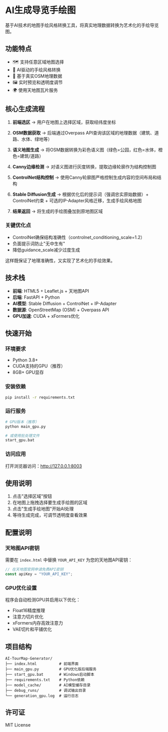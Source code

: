 # AI生成导览手绘图

基于AI技术的地图手绘风格转换工具，将真实地理数据转换为艺术化的手绘导览图。

## 功能特点

- 🗺️ 支持任意区域地图选择
- 🎨 AI驱动的手绘风格转换
- 📍 基于真实OSM地理数据
- 🖼️ 实时预览和透明度调节
- 🌍 使用天地图瓦片服务

## 核心生成流程

1. **前端选区** → 用户在地图上选择区域，获取经纬度坐标

2. **OSM数据获取** → 后端通过Overpass API查询该区域的地理数据（建筑、道路、水体、绿地等）

3. **语义地图生成** → 将OSM数据转换为彩色语义图（绿色=公园，红色=水体，橙色=建筑/道路）

4. **Canny边缘检测** → 对语义图进行灰度转换，提取边缘轮廓作为结构控制图

5. **ControlNet结构控制** → 使用Canny轮廓图严格控制生成内容的空间布局和结构

6. **Stable Diffusion生成** → 根据优化后的提示词（强调忠实原始数据）+ ControlNet约束 + 可选的IP-Adapter风格迁移，生成手绘风格地图

7. **结果返回** → 将生成的手绘图叠加到原地图区域

### 关键优化点
- ControlNet确保结构准确性（controlnet_conditioning_scale=1.2）
- 负面提示词防止"无中生有"
- 降低guidance_scale减少过度生成

这样既保证了地理准确性，又实现了艺术化的手绘效果。

## 技术栈

- **前端**: HTML5 + Leaflet.js + 天地图API
- **后端**: FastAPI + Python
- **AI模型**: Stable Diffusion + ControlNet + IP-Adapter
- **数据源**: OpenStreetMap (OSM) + Overpass API
- **GPU加速**: CUDA + xFormers优化

## 快速开始

### 环境要求

- Python 3.8+
- CUDA支持的GPU（推荐）
- 8GB+ GPU显存

### 安装依赖

```bash
pip install -r requirements.txt
```

### 运行服务

```bash
# GPU版本（推荐）
python main_gpu.py

# 或使用批处理文件
start_gpu.bat
```

### 访问应用

打开浏览器访问：http://127.0.0.1:8003

## 使用说明

1. 点击"选择区域"按钮
2. 在地图上拖拽选择要生成手绘图的区域
3. 点击"生成手绘地图"开始AI处理
4. 等待生成完成，可调节透明度查看效果

## 配置说明

### 天地图API密钥

需要在 `index.html` 中替换 `YOUR_API_KEY` 为您的天地图API密钥：

```javascript
// 在天地图官网申请免费API密钥
const apiKey = "YOUR_API_KEY";
```

### GPU优化设置

程序会自动检测GPU并启用以下优化：
- Float16精度推理
- 注意力切片优化
- xFormers内存高效注意力
- VAE切片和平铺优化

## 项目结构

```
AI-TourMap-Generator/
├── index.html          # 前端界面
├── main_gpu.py         # GPU优化版后端服务
├── start_gpu.bat       # Windows启动脚本
├── requirements.txt    # Python依赖
├── model_cache/        # AI模型缓存目录
├── debug_runs/         # 调试输出目录
└── generation_gpu.log  # 运行日志
```

## 许可证

MIT License